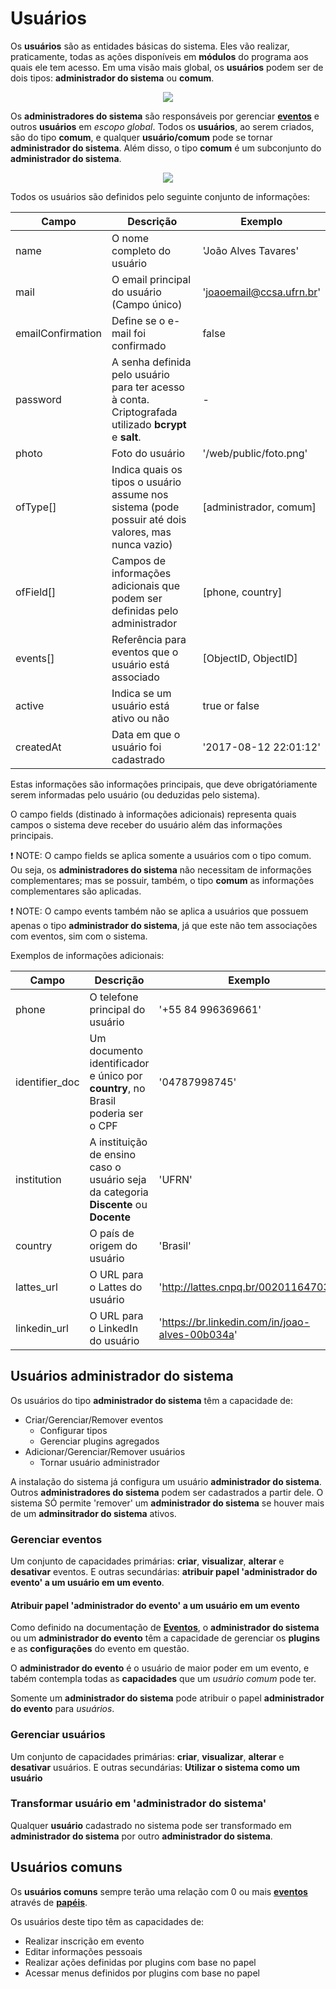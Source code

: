 # Usuários

Os **usuários** são as entidades básicas do sistema. Eles vão realizar, praticamente,
todas as ações disponíveis em **módulos** do programa aos quais ele tem acesso. Em uma visão mais global,
os **usuários** podem ser de dois tipos: **administrador do sistema** ou **comum**.

<p align="center">
	<img src="http://i.imgur.com/dOcOSQM.png" >
</p>

Os **administradores do sistema** são responsáveis por gerenciar [**eventos**][evento] e outros **usuários** em *escopo global*. Todos os **usuários**, ao serem criados, são do tipo **comum**, e qualquer **usuário/comum**
pode se tornar **administrador do sistema**. Além disso, o tipo **comum** é um subconjunto
do **administrador do sistema**.

<p align="center">
	<img src="http://i.imgur.com/PbDZtRm.jpg">
</p>

Todos os usuários são definidos pelo seguinte conjunto de informações:

Campo | Descrição | Exemplo
------| --------- | --------
name | O nome completo do usuário | 'João Alves Tavares'
mail | O email principal do usuário (Campo único)| 'joaoemail@ccsa.ufrn.br'
emailConfirmation | Define se o e-mail foi confirmado | false
password | A senha definida pelo usuário para ter acesso à conta. Criptografada utilizado **bcrypt** e **salt**. | -
photo | Foto do usuário | '/web/public/foto.png'
ofType[] | Indica quais os tipos o usuário assume nos sistema (pode possuir até dois valores, mas nunca vazio) | [administrador, comum]
ofField[] | Campos de informações adicionais que podem ser definidas pelo administrador | [phone, country]
events[] | Referência para eventos que o usuário está associado | [ObjectID, ObjectID]
active | Indica se um usuário está ativo ou não | true or false
createdAt | Data em que o usuário foi cadastrado | '2017-08-12 22:01:12'

Estas informações são informações principais, que deve obrigatóriamente serem informadas pelo usuário (ou deduzidas pelo sistema).

O campo fields (distinado à informações adicionais) representa quais campos o sistema deve receber do usuário além das informações principais.

:exclamation: NOTE:  O campo fields se aplica somente a usuários com o tipo comum. Ou seja, os **administradores do sistema** não necessitam de informações complementares; mas se possuir, também, o tipo **comum** as informações complementares são aplicadas.

:exclamation: NOTE: O campo events também não se aplica a usuários que possuem apenas o tipo **administrador do sistema**, já que este não tem associações com eventos, sim com o sistema.

Exemplos de informações adicionais:

Campo | Descrição | Exemplo
------| --------- | --------
phone | O telefone principal do usuário | '+55 84 996369661'
identifier_doc | Um documento identificador e único por **country**, no Brasil poderia ser o CPF | '04787998745'
institution | A instituição de ensino caso o usuário seja da categoria **Discente** ou **Docente** | 'UFRN'
country | O país de origem do usuário | 'Brasil'
lattes_url | O URL para o Lattes do usuário | 'http://lattes.cnpq.br/002011647033'
linkedin_url | O URL para o LinkedIn do usuário | 'https://br.linkedin.com/in/joao-alves-00b034a'

## Usuários administrador do sistema

Os usuários do tipo **administrador do sistema** têm a capacidade de:
- Criar/Gerenciar/Remover eventos
	- Configurar tipos
	- Gerenciar plugins agregados
- Adicionar/Gerenciar/Remover usuários
	- Tornar usuário administrador

A instalação do sistema já configura um usuário **administrador do sistema**. Outros **administradores do sistema** podem ser cadastrados a partir dele. O sistema SÓ permite 'remover' um **administrador do sistema** se houver mais de um **adminsitrador do sistema** ativos.

### Gerenciar eventos

Um conjunto de capacidades primárias: **criar**, **visualizar**, **alterar** e **desativar** eventos. E outras secundárias: **atribuir papel 'administrador do evento' a um usuário em um evento**.

#### Atribuir papel 'administrador do evento' a um usuário em um evento

Como definido na documentação de [**Eventos**][evento], o **administrador do sistema** ou um **administrador do evento** têm a capacidade de gerenciar os **plugins** e as **configurações** do evento em questão.

O **administrador do evento** é o usuário de maior poder em um evento, e tabém contempla todas as **capacidades** que um *usuário comum* pode ter.

Somente um **administrador do sistema** pode atribuir o papel **administrador do evento** para *usuários*.

### Gerenciar usuários

Um conjunto de capacidades primárias: **criar**, **visualizar**, **alterar** e **desativar** usuários. E outras secundárias: **Utilizar o sistema como um usuário**

### Transformar usuário em 'administrador do sistema'

Qualquer **usuário** cadastrado no sistema pode ser transformado em **administrador do sistema** por outro **administrador do sistema**.

## Usuários comuns

Os **usuários comuns** sempre terão uma relação com 0 ou mais [**eventos**][evento] através de [**papéis**][papel].

Os usuários deste tipo têm as capacidades de:
- Realizar inscrição em evento
- Editar informações pessoais
- Realizar ações definidas por plugins com base no papel
- Acessar menus definidos por plugins com base no papel

[usuario]:<https://github.com/ccsa-ufrn/seminario/blob/master/docs/usuario.br.md>
[evento]:<https://github.com/ccsa-ufrn/seminario/blob/master/docs/evento.br.md>
[papel]:<https://github.com/ccsa-ufrn/seminario/blob/master/docs/papel.br.md>
